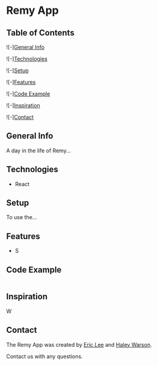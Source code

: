 # Remy App

## Table of Contents

![-][General Info](#general-info)

![-][Technologies](#technologies)

![-][Setup](#setup)

![-][Features](#features)

![-][Code Example](#code-example)

![-][Inspiration](#inspiration)

![-][Contact](#contact)

## General Info

A day in the life of Remy...

## Technologies

- React

## Setup

To use the...

## Features

- S

## Code Example

```js

```

## Inspiration

W

## Contact

The Remy App was created by [Eric Lee](https://www.linkedin.com/in/ericmlee05/) and [Haley Warson](https://www.linkedin.com/in/haleywarson/).

Contact us with any questions.